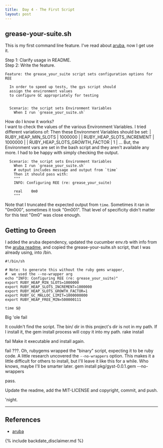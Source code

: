 ```yaml
---
title:  Day 4 - The First Script
layout: post
---
```


grease-your-suite.sh
--------------------

This is my first command line feature.  I've read about [aruba][aruba], now I
get use it.

Step 1: Clarify usage in README.   
Step 2: Write the feature.   

    Feature: the grease_your_suite script sets configuration options for REE

      In order to speed up tests, the gys script should
      assign the environment values
      to configure GC appropriately for testing


      Scenario: the script sets Environment Variables
        When I run `grease_your_suite.sh`

How do I know it works?   
I want to check the values of the various Environment Variables.
I tried different variations of:
        Then these Environment Variables should be set:
          | RUBY_HEAP_MIN_SLOTS           | 1000000 |
          | RUBY_HEAP_SLOTS_INCREMENT     | 1000000 |
          | RUBY_HEAP_SLOTS_GROWTH_FACTOR | 1       |
          ...
But, the Environment vars are set in the bash script and they aren't
available any more.  I had to be happy with simply checking the output.

      Scenario: the script sets Environment Variables
        When I run `grease_your_suite.sh`
        # output includes message and output from `time`
        Then it should pass with:
        """
        INFO: Configuring REE (re: grease_your_suite)

        real    0m0
        """

Note that I truncated the expected output from `time`.  Sometimes it ran
in "0m000", sometimes it took "0m001".  That level of specificity didn't
matter for this test "0m0" was close enough.


Getting to <span class='pass'>Green</span>
-----------

I added the aruba dependency, updated
the cucumber env.rb with info from the [aruba readme][aruba], and copied
the grease-your-suite.sh script, that I was already using, into /bin.  

    #!/bin/sh
    
    # Note: to generate this without the ruby gems wrapper, 
    #  we used the --no-wrapper arg
    echo "INFO: Configuring REE (re: grease_your_suite)"
    export RUBY_HEAP_MIN_SLOTS=1000000
    export RUBY_HEAP_SLOTS_INCREMENT=1000000
    export RUBY_HEAP_SLOTS_GROWTH_FACTOR=1
    export RUBY_GC_MALLOC_LIMIT=1000000000
    export RUBY_HEAP_FREE_MIN=500000111
    
    time $@

<span class='fail'>Big 'ole fail</span>

It couldn't find the script.  The bin/ dir in this project's dir is not
in my path.  If I install it, the gem install process will copy it into
my path.
    rake install

<span class='fail'>fail</span>
Make it executable and install again.

<span class='fail'>fail</span>
???.  Oh, rubygems wrapped the "binary" script, expecting it to be ruby
code.  A little research uncovered the `--no-wrappers` option.  This
makes it a little difficult for others to install, but I'll leave it
like this for a while.  Who knows, maybe I'll be smarter later.
    gem install pkg/gyst-0.0.1.gem --no-wrappers  

<span class='pass'>pass</span>.  

Update the readme, add the MIT-LICENSE and copyright, commit, and push.

'night.

---

References
----------
* [aruba][aruba]

{% include backdate_disclaimer.md %}

[aruba]: https://github.com/cucumber/aruba

